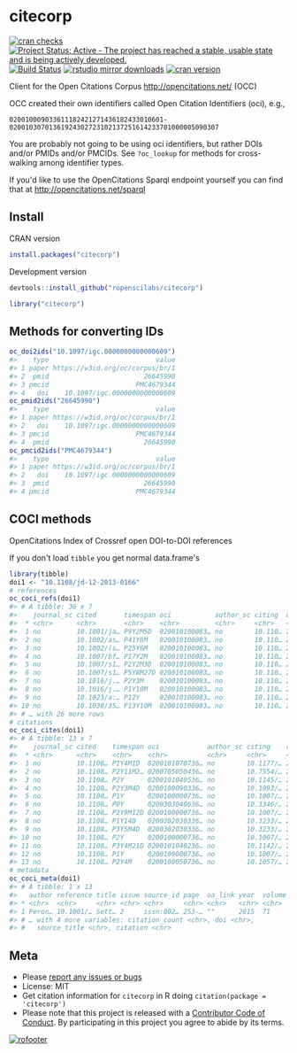 citecorp
=========



[![cran checks](https://cranchecks.info/badges/worst/citecorp)](https://cranchecks.info/pkgs/citecorp)
[![Project Status: Active - The project has reached a stable, usable state and is being actively developed.](http://www.repostatus.org/badges/latest/active.svg)](http://www.repostatus.org/#active)
[![Build Status](https://travis-ci.com/ropenscilabs/citecorp.svg?branch=master)](https://travis-ci.com/ropenscilabs/citecorp)
[![rstudio mirror downloads](http://cranlogs.r-pkg.org/badges/citecorp)](https://github.com/metacran/cranlogs.app)
[![cran version](http://www.r-pkg.org/badges/version/citecorp)](https://cran.r-project.org/package=citecorp)

Client for the Open Citations Corpus <http://opencitations.net/> (OCC)

OCC created their own identifiers called Open Citation Identifiers (oci), e.g., 

```
020010009033611182421271436182433010601-02001030701361924302723102137251614233701000005090307
```

You are probably not going to be using oci identifiers, but rather DOIs and/or PMIDs
and/or PMCIDs. See `?oc_lookup` for methods for cross-walking among identifier types.

If you'd like to use the OpenCitations Sparql endpoint yourself you can find that
at http://opencitations.net/sparql


## Install

CRAN version


```r
install.packages("citecorp")
```

Development version


```r
devtools::install_github("ropenscilabs/citecorp")
```


```r
library("citecorp")
```

## Methods for converting IDs


```r
oc_doi2ids("10.1097/igc.0000000000000609")
#>    type                           value
#> 1 paper https://w3id.org/oc/corpus/br/1
#> 2  pmid                        26645990
#> 3 pmcid                      PMC4679344
#> 4   doi    10.1097/igc.0000000000000609
oc_pmid2ids("26645990")
#>    type                           value
#> 1 paper https://w3id.org/oc/corpus/br/1
#> 2   doi    10.1097/igc.0000000000000609
#> 3 pmcid                      PMC4679344
#> 4  pmid                        26645990
oc_pmcid2ids("PMC4679344")
#>    type                           value
#> 1 paper https://w3id.org/oc/corpus/br/1
#> 2   doi    10.1097/igc.0000000000000609
#> 3  pmid                        26645990
#> 4 pmcid                      PMC4679344
```

## COCI methods

OpenCitations Index of Crossref open DOI-to-DOI references

If you don't load `tibble` you get normal data.frame's


```r
library(tibble)
doi1 <- "10.1108/jd-12-2013-0166"
# references
oc_coci_refs(doi1)
#> # A tibble: 36 x 7
#>    journal_sc cited       timespan oci           author_sc citing  creation
#>  * <chr>      <chr>       <chr>    <chr>         <chr>     <chr>   <chr>   
#>  1 no         10.1001/ja… P9Y2M5D  020010100083… no        10.110… 2015-03…
#>  2 no         10.1002/as… P41Y8M   020010100083… no        10.110… 2015-03…
#>  3 no         10.1002/(s… P25Y6M   020010100083… no        10.110… 2015-03…
#>  4 no         10.1007/bf… P17Y2M   020010100083… no        10.110… 2015-03…
#>  5 no         10.1007/s1… P2Y2M3D  020010100083… no        10.110… 2015-03…
#>  6 no         10.1007/s1… P5Y8M27D 020010100083… no        10.110… 2015-03…
#>  7 no         10.1016/j.… P2Y3M    020010100083… no        10.110… 2015-03…
#>  8 no         10.1016/j.… P1Y10M   020010100083… no        10.110… 2015-03…
#>  9 no         10.1023/a:… P12Y     020010100083… no        10.110… 2015-03…
#> 10 no         10.1038/35… P13Y10M  020010100083… no        10.110… 2015-03…
#> # … with 26 more rows
# citations
oc_coci_cites(doi1)
#> # A tibble: 13 x 7
#>    journal_sc cited    timespan oci            author_sc citing    creation
#>  * <chr>      <chr>    <chr>    <chr>          <chr>     <chr>     <chr>   
#>  1 no         10.1108… P1Y4M1D  0200101070736… no        10.1177/… 2016-07…
#>  2 no         10.1108… P2Y11M2… 0200705050436… no        10.7554/… 2018-03…
#>  3 no         10.1108… P2Y      0200101040536… no        10.1145/… 2018    
#>  4 no         10.1108… P2Y3M4D  0200100090336… no        10.1093/… 2017-06…
#>  5 no         10.1108… P1Y      0200100000736… no        10.1007/… 2017    
#>  6 no         10.1108… P0Y      0200303040636… no        10.3346/… 2015    
#>  7 no         10.1108… P2Y9M12D 0200100000736… no        10.1007/… 2017-12…
#>  8 no         10.1108… P1Y14D   0200302030336… no        10.3233/… 2016-03…
#>  9 no         10.1108… P3Y5M4D  0200302030336… no        10.3233/… 2018-08…
#> 10 no         10.1108… P2Y      0200100000736… no        10.1007/… 2018    
#> 11 no         10.1108… P3Y4M21D 0200101040236… no        10.1142/… 2018-07…
#> 12 no         10.1108… P1Y      0200100000736… no        10.1007/… 2017    
#> 13 no         10.1108… P2Y4M    0200100050736… no        10.1057/… 2017-08
# metadata
oc_coci_meta(doi1)
#> # A tibble: 1 x 13
#>   author reference title issue source_id page  oa_link year  volume
#> * <chr>  <chr>     <chr> <chr> <chr>     <chr> <chr>   <chr> <chr> 
#> 1 Peron… 10.1001/… Sett… 2     issn:002… 253-… ""      2015  71    
#> # … with 4 more variables: citation_count <chr>, doi <chr>,
#> #   source_title <chr>, citation <chr>
```


## Meta

* Please [report any issues or bugs](https://github.com/ropenscilabs/citecorp/issues)
* License: MIT
* Get citation information for `citecorp` in R doing `citation(package = 'citecorp')`
* Please note that this project is released with a [Contributor Code of Conduct][coc].
By participating in this project you agree to abide by its terms.

[sparqldsl]: https://github.com/ropenscilabs/sparqldsl
[coc]: https://github.com/ropenscilabs/citecorp/blob/master/CODE_OF_CONDUCT.md


[![rofooter](https://ropensci.org/public_images/github_footer.png)](https://ropensci.org)
